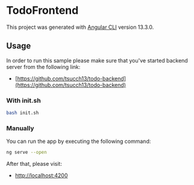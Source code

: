 # TodoFrontend

This project was generated with [Angular CLI](https://github.com/angular/angular-cli) version 13.3.0.

## Usage

In order to run this sample please make sure that you've started backend server from the following link:

- [https://github.com/tsucch13/todo-backend](https://github.com/tsucch13/todo-backend)

### With init.sh

```bash
bash init.sh
```

### Manually

You can run the app by executing the following command:

```bash
ng serve --open
```
After that, please visit:

- [http://localhost:4200](http:localhost:4200)
